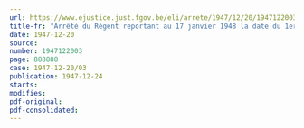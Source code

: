 ```yaml
---
url: https://www.ejustice.just.fgov.be/eli/arrete/1947/12/20/1947122003/justel
title-fr: "Arrêté du Régent reportant au 17 janvier 1948 la date du 1er tirage de la 1re tranche de l'Emprunt de la Reconstruction"
date: 1947-12-20
source:
number: 1947122003
page: 888888
case: 1947-12-20/03
publication: 1947-12-24
starts:
modifies:
pdf-original:
pdf-consolidated:
---
```


